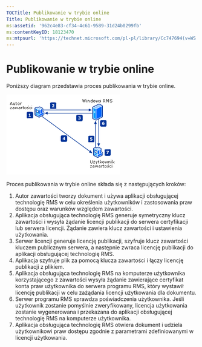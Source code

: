 ```yaml
---
TOCTitle: Publikowanie w trybie online
Title: Publikowanie w trybie online
ms:assetid: '962c4e83-cf34-4c61-9589-31d24b0299fb'
ms:contentKeyID: 18123470
ms:mtpsurl: 'https://technet.microsoft.com/pl-pl/library/Cc747694(v=WS.10)'
---
```


Publikowanie w trybie online
============================

Poniższy diagram przedstawia proces publikowania w trybie online.

![](images/Cc747694.897e47b6-fffe-4b11-bc9f-be58539b9f19(WS.10).gif)

Proces publikowania w trybie online składa się z następujących kroków:

1.  Autor zawartości tworzy dokument i używa aplikacji obsługującej technologię RMS w celu określenia użytkowników i zastosowania praw dostępu oraz warunków względem zawartości.
2.  Aplikacja obsługująca technologię RMS generuje symetryczny klucz zawartości i wysyła żądanie licencji publikacji do serwera certyfikacji lub serwera licencji. Żądanie zawiera klucz zawartości i ustawienia użytkowania.
3.  Serwer licencji generuje licencję publikacji, szyfruje klucz zawartości kluczem publicznym serwera, a następnie zwraca licencję publikacji do aplikacji obsługującej technologię RMS.
4.  Aplikacja szyfruje plik za pomocą klucza zawartości i łączy licencję publikacji z plikiem.
5.  Aplikacja obsługująca technologię RMS na komputerze użytkownika korzystającego z zawartości wysyła żądanie zawierające certyfikat konta praw użytkownika do serwera programu RMS, który wystawił licencję publikacji w celu zażądania licencji użytkowania dla dokumentu.
6.  Serwer programu RMS sprawdza poświadczenia użytkownika. Jeśli użytkownik zostanie pomyślnie zweryfikowany, licencja użytkowania zostanie wygenerowana i przekazana do aplikacji obsługującej technologię RMS na komputerze użytkownika.
7.  Aplikacja obsługująca technologię RMS otwiera dokument i udziela użytkownikowi praw dostępu zgodnie z parametrami zdefiniowanymi w licencji użytkowania.
